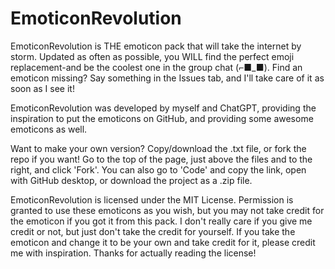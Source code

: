 # EmoticonRevolution

EmoticonRevolution is THE emoticon pack that will take the internet by storm. Updated as often as possible, you WILL find the perfect emoji replacement-and be the coolest one in the group chat (⌐■_■). Find an emoticon missing? Say something in the Issues tab, and I'll take care of it as soon as I see it! 

EmoticonRevolution was developed by myself and ChatGPT, providing the inspiration to put the emoticons on GitHub, and providing some awesome emoticons as well.

Want to make your own version? Copy/download the .txt file, or fork the repo if you want! Go to the top of the page, just above the files and to the right, and click 'Fork'. You can also go to 'Code' and copy the link,  open with GitHub desktop, or download the project as a .zip file.

EmoticonRevolution is licensed under the MIT License. Permission is granted to use these emoticons as you wish, but you may not take credit for the emoticon if you got it from this pack. I don't really care if you give me credit or not, but just don't take the credit for yourself. If you take the emoticon and change it to be your own and take credit for it, please credit me with inspiration. Thanks for actually reading the license!
